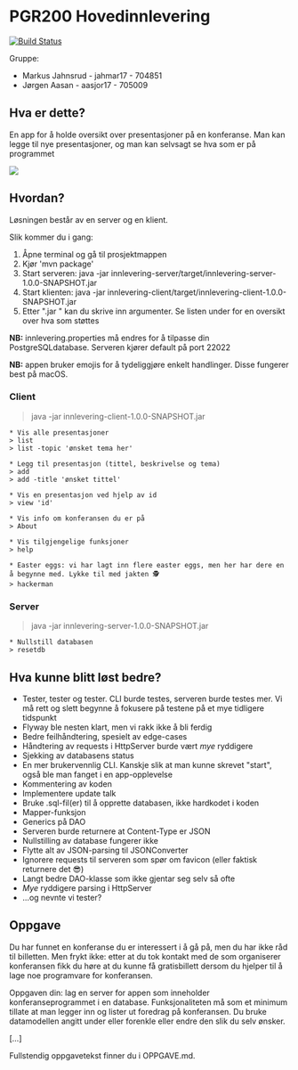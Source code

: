 # PGR200 Hovedinnlevering

[![Build Status](https://travis-ci.com/Westerdals/pgr200-eksamen-jahnsrud.svg?token=zisdcsxqwPzFijME9CRW&branch=master)](https://travis-ci.com/Westerdals/pgr200-eksamen-jahnsrud)

Gruppe: 
* Markus Jahnsrud - jahmar17 - 704851
* Jørgen Aasan - aasjor17 - 705009

## Hva er dette?

En app for å holde oversikt over presentasjoner på en konferanse. Man kan legge til nye presentasjoner, og man kan selvsagt se hva som er på programmet

![](https://user-images.githubusercontent.com/4276097/48379518-a9248c00-e6d4-11e8-82e4-50867d4bd455.png)

## Hvordan?
Løsningen består av en server og en klient.

Slik kommer du i gang:
1. Åpne terminal og gå til prosjektmappen
2. Kjør 'mvn package'
3. Start serveren: java -jar innlevering-server/target/innlevering-server-1.0.0-SNAPSHOT.jar 
4. Start klienten: java -jar innlevering-client/target/innlevering-client-1.0.0-SNAPSHOT.jar
5. Etter ".jar " kan du skrive inn argumenter. Se listen under for en oversikt over hva som støttes

**NB:** innlevering.properties må endres for å tilpasse din PostgreSQLdatabase. Serveren kjører default på port 22022

**NB:** appen bruker emojis for å tydeliggjøre enkelt handlinger. Disse fungerer best på macOS.
 

### Client
> java -jar innlevering-client-1.0.0-SNAPSHOT.jar

```
* Vis alle presentasjoner
> list
> list -topic 'ønsket tema her'

* Legg til presentasjon (tittel, beskrivelse og tema)
> add 
> add -title 'ønsket tittel'

* Vis en presentasjon ved hjelp av id
> view 'id'

* Vis info om konferansen du er på
> About

* Vis tilgjengelige funksjoner 
> help

* Easter eggs: vi har lagt inn flere easter eggs, men her har dere en å begynne med. Lykke til med jakten 🕵
> hackerman
```

### Server
> java -jar innlevering-server-1.0.0-SNAPSHOT.jar 

```
* Nullstill databasen
> resetdb
```

## Hva kunne blitt løst bedre?

* Tester, tester og tester. CLI burde testes, serveren burde testes mer. Vi må rett og slett begynne å fokusere på testene på et mye tidligere tidspunkt
* Flyway ble nesten klart, men vi rakk ikke å bli ferdig
* Bedre feilhåndtering, spesielt av edge-cases
* Håndtering av requests i HttpServer burde vært *mye* ryddigere
* Sjekking av databasens status
* En mer brukervennlig CLI. Kanskje slik at man kunne skrevet "start", også ble man fanget i en app-opplevelse
* Kommentering av koden
* Implementere update talk
* Bruke .sql-fil(er) til å opprette databasen, ikke hardkodet i koden
* Mapper-funksjon
* Generics på DAO
* Serveren burde returnere at Content-Type er JSON
* Nullstilling av database fungerer ikke
* Flytte alt av JSON-parsing til JSONConverter
* Ignorere requests til serveren som spør om favicon (eller faktisk returnere det 😎)
* Langt bedre DAO-klasse som ikke gjentar seg selv så ofte
* *Mye* ryddigere parsing i HttpServer
* …og nevnte vi tester?


## Oppgave

Du har funnet en konferanse du er interessert i å gå på, men du har ikke råd til billetten. Men frykt ikke: etter at du tok kontakt med de som organiserer konferansen fikk du høre at du kunne få gratisbillett dersom du hjelper til å lage noe programvare for konferansen.

Oppgaven din: lag en server for appen som inneholder konferanseprogrammet i en database. Funksjonaliteten må som et minimum tillate at man legger inn og lister ut foredrag på konferansen. Du bruke datamodellen angitt under eller forenkle eller endre den slik du selv ønsker.

[…]

Fullstendig oppgavetekst finner du i OPPGAVE.md.
